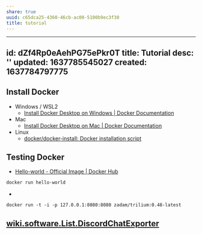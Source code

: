 ```yaml
---
share: true
uuid: c65dca25-4360-46cb-ac00-5100b9ec3f30
title: tutorial
---
```

---
id: dZf4Rp0eAehPG75ePkr0T
title: Tutorial
desc: ''
updated: 1637785545027
created: 1637784797775
---

## Install Docker

* Windows / WSL2
  * [Install Docker Desktop on Windows | Docker Documentation](https://docs.docker.com/desktop/windows/install/)
* Mac
  * [Install Docker Desktop on Mac | Docker Documentation](https://docs.docker.com/desktop/mac/install/)
* Linux
  * [docker/docker-install: Docker installation script](https://github.com/docker/docker-install)

## Testing Docker

* [Hello-world - Official Image | Docker Hub](https://hub.docker.com/_/hello-world)

``` bash
docker run hello-world
```

* 

```
docker run -t -i -p 127.0.0.1:8080:8080 zadam/trilium:0.48-latest
```


## [wiki.software.List.DiscordChatExporter](/undefined)
